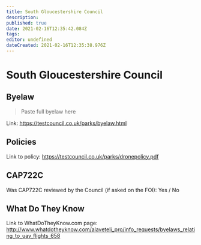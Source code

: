 ```yaml
---
title: South Gloucestershire Council
description: 
published: true
date: 2021-02-16T12:35:42.084Z
tags: 
editor: undefined
dateCreated: 2021-02-16T12:35:38.976Z
---
```


# South Gloucestershire Council


## Byelaw
> Paste full byelaw here

Link:
https://testcouncil.co.uk/parks/byelaw.html

## Policies
Link to policy:
https://testcouncil.co.uk/parks/dronepolicy.pdf

## CAP722C

Was CAP722C reviewed by the Council (if asked on the FOI): Yes / No

## What Do They Know

Link to WhatDoTheyKnow.com page:
http://www.whatdotheyknow.com/alaveteli_pro/info_requests/byelaws_relating_to_uav_flights_658

